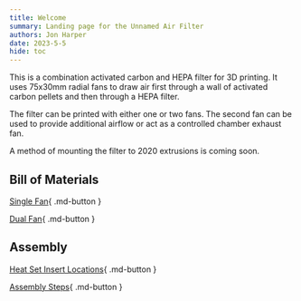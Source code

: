 ```yaml
---
title: Welcome
summary: Landing page for the Unnamed Air Filter
authors: Jon Harper
date: 2023-5-5
hide: toc
---
```


This is a combination activated carbon and HEPA filter for 3D printing. It uses 75x30mm radial fans to draw air first through a wall of activated carbon pellets and then through a HEPA filter.

The filter can be printed with either one or two fans. The second fan can be used to provide additional airflow or act as a controlled chamber exhaust fan.

A method of mounting the filter to 2020 extrusions is coming soon.

## Bill of Materials

[Single Fan](single.md){ .md-button }

[Dual Fan](dual.md){ .md-button }

## Assembly

[Heat Set Insert Locations](inserts.md){ .md-button }

[Assembly Steps](assembly.md){ .md-button }